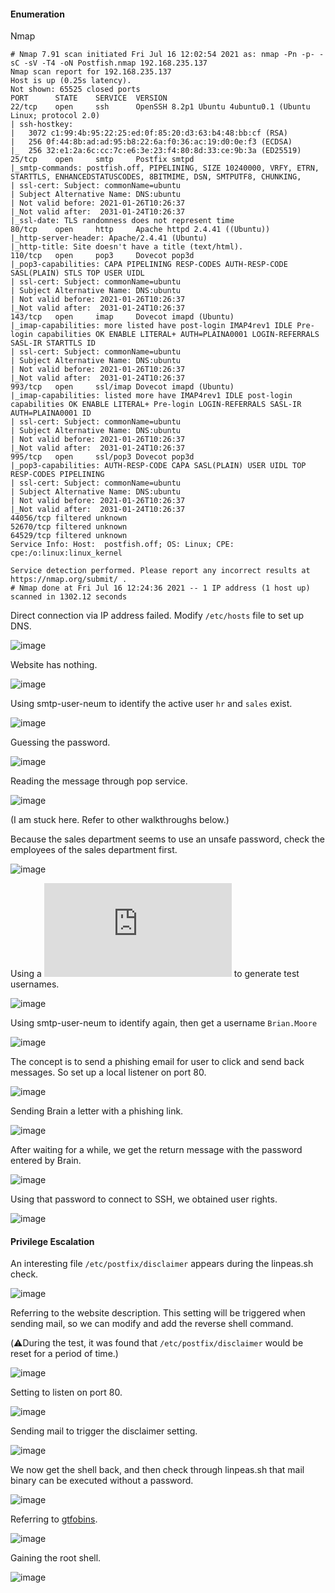 #### Enumeration

Nmap

```
# Nmap 7.91 scan initiated Fri Jul 16 12:02:54 2021 as: nmap -Pn -p- -sC -sV -T4 -oN Postfish.nmap 192.168.235.137
Nmap scan report for 192.168.235.137
Host is up (0.25s latency).
Not shown: 65525 closed ports
PORT      STATE    SERVICE  VERSION
22/tcp    open     ssh      OpenSSH 8.2p1 Ubuntu 4ubuntu0.1 (Ubuntu Linux; protocol 2.0)
| ssh-hostkey: 
|   3072 c1:99:4b:95:22:25:ed:0f:85:20:d3:63:b4:48:bb:cf (RSA)
|   256 0f:44:8b:ad:ad:95:b8:22:6a:f0:36:ac:19:d0:0e:f3 (ECDSA)
|_  256 32:e1:2a:6c:cc:7c:e6:3e:23:f4:80:8d:33:ce:9b:3a (ED25519)
25/tcp    open     smtp     Postfix smtpd
|_smtp-commands: postfish.off, PIPELINING, SIZE 10240000, VRFY, ETRN, STARTTLS, ENHANCEDSTATUSCODES, 8BITMIME, DSN, SMTPUTF8, CHUNKING, 
| ssl-cert: Subject: commonName=ubuntu
| Subject Alternative Name: DNS:ubuntu
| Not valid before: 2021-01-26T10:26:37
|_Not valid after:  2031-01-24T10:26:37
|_ssl-date: TLS randomness does not represent time
80/tcp    open     http     Apache httpd 2.4.41 ((Ubuntu))
|_http-server-header: Apache/2.4.41 (Ubuntu)
|_http-title: Site doesn't have a title (text/html).
110/tcp   open     pop3     Dovecot pop3d
|_pop3-capabilities: CAPA PIPELINING RESP-CODES AUTH-RESP-CODE SASL(PLAIN) STLS TOP USER UIDL
| ssl-cert: Subject: commonName=ubuntu
| Subject Alternative Name: DNS:ubuntu
| Not valid before: 2021-01-26T10:26:37
|_Not valid after:  2031-01-24T10:26:37
143/tcp   open     imap     Dovecot imapd (Ubuntu)
|_imap-capabilities: more listed have post-login IMAP4rev1 IDLE Pre-login capabilities OK ENABLE LITERAL+ AUTH=PLAINA0001 LOGIN-REFERRALS SASL-IR STARTTLS ID
| ssl-cert: Subject: commonName=ubuntu
| Subject Alternative Name: DNS:ubuntu
| Not valid before: 2021-01-26T10:26:37
|_Not valid after:  2031-01-24T10:26:37
993/tcp   open     ssl/imap Dovecot imapd (Ubuntu)
|_imap-capabilities: listed more have IMAP4rev1 IDLE post-login capabilities OK ENABLE LITERAL+ Pre-login LOGIN-REFERRALS SASL-IR AUTH=PLAINA0001 ID
| ssl-cert: Subject: commonName=ubuntu
| Subject Alternative Name: DNS:ubuntu
| Not valid before: 2021-01-26T10:26:37
|_Not valid after:  2031-01-24T10:26:37
995/tcp   open     ssl/pop3 Dovecot pop3d
|_pop3-capabilities: AUTH-RESP-CODE CAPA SASL(PLAIN) USER UIDL TOP RESP-CODES PIPELINING
| ssl-cert: Subject: commonName=ubuntu
| Subject Alternative Name: DNS:ubuntu
| Not valid before: 2021-01-26T10:26:37
|_Not valid after:  2031-01-24T10:26:37
44056/tcp filtered unknown
52670/tcp filtered unknown
64529/tcp filtered unknown
Service Info: Host:  postfish.off; OS: Linux; CPE: cpe:/o:linux:linux_kernel

Service detection performed. Please report any incorrect results at https://nmap.org/submit/ .
# Nmap done at Fri Jul 16 12:24:36 2021 -- 1 IP address (1 host up) scanned in 1302.12 seconds
```

Direct connection via IP address failed. Modify `/etc/hosts` file to set up DNS.

![image](https://github.com/tedchen0001/OSCP-Notes/blob/master/Off_Sec_PG/Pic/Postfish/Postfish_2021.07.17_01h54m50s_001_.png)

Website has nothing.

![image](https://github.com/tedchen0001/OSCP-Notes/blob/master/Off_Sec_PG/Pic/Postfish/Postfish_2021.07.24_13h22m39s_001_.png)

Using smtp-user-neum to identify the active user ```hr``` and ```sales``` exist.

![image](https://github.com/tedchen0001/OSCP-Notes/blob/master/Off_Sec_PG/Pic/Postfish/Postfish_2021.07.30_01h50m55s_001_.png)

Guessing the password.

![image](https://github.com/tedchen0001/OSCP-Notes/blob/master/Off_Sec_PG/Pic/Postfish/Postfish_2021.07.24_14h06m50s_002_.png)

Reading the message through pop service.

![image](https://github.com/tedchen0001/OSCP-Notes/blob/master/Off_Sec_PG/Pic/Postfish/Postman_2021.08.01_16h00m49s_007_.png)

(I am stuck here. Refer to other walkthroughs below.)

Because the sales department seems to use an unsafe password, check the employees of the sales department first.

![image](https://github.com/tedchen0001/OSCP-Notes/blob/master/Off_Sec_PG/Pic/Postfish/Postfish_2021.08.01_16h17m47s_008_.png)

Using a ![script](https://raw.githubusercontent.com/jseidl/usernamer/master/usernamer.py) to generate test usernames.

![image](https://github.com/tedchen0001/OSCP-Notes/blob/master/Off_Sec_PG/Pic/Postfish/Postfish_2021.08.01_16h25m12s_009_.png)

Using smtp-user-neum to identify again, then get a username ```Brian.Moore```

![image](https://github.com/tedchen0001/OSCP-Notes/blob/master/Off_Sec_PG/Pic/Postfish/Postfish_2021.08.01_16h34m35s_010_.png)

The concept is to send a phishing email for user to click and send back messages. So set up a local listener on port 80.

![image](https://github.com/tedchen0001/OSCP-Notes/blob/master/Off_Sec_PG/Pic/Postfish/Postfish_2021.08.01_16h44m30s_012_.png)

Sending Brain a letter with a phishing link.

![image](https://github.com/tedchen0001/OSCP-Notes/blob/master/Off_Sec_PG/Pic/Postfish/Postfish_2021.08.01_16h52m08s_013_.png)

After waiting for a while, we get the return message with the password entered by Brain.

![image](https://github.com/tedchen0001/OSCP-Notes/blob/master/Off_Sec_PG/Pic/Postfish/Postfish_2021.08.01_16h55m48s_014_.png)

Using that password to connect to SSH, we obtained user rights.

![image](https://github.com/tedchen0001/OSCP-Notes/blob/master/Off_Sec_PG/Pic/Postfish/Postfish_2021.08.01_17h15m15s_016_.png)

#### Privilege Escalation

An interesting file ```/etc/postfix/disclaimer``` appears during the linpeas.sh check.

![image](https://github.com/tedchen0001/OSCP-Notes/blob/master/Off_Sec_PG/Pic/Postfish/Postfish_2021.08.01_17h59m58s_018_.png)

Referring to the website description. This setting will be triggered when sending mail, so we can modify and add the reverse shell command.

(:warning:During the test, it was found that ```/etc/postfix/disclaimer``` would be reset for a period of time.)

![image](https://github.com/tedchen0001/OSCP-Notes/blob/master/Off_Sec_PG/Pic/Postfish/Postfish_2021.08.01_21h05m59s_019_.png)

Setting to listen on port 80.

![image](https://github.com/tedchen0001/OSCP-Notes/blob/master/Off_Sec_PG/Pic/Postfish/Postfish_2021.08.01_21h33m14s_023_.png)

Sending mail to trigger the disclaimer setting.

![image](https://github.com/tedchen0001/OSCP-Notes/blob/master/Off_Sec_PG/Pic/Postfish/Postfish_2021.08.01_21h07m59s_020_.png)

We now get the shell back, and then check through linpeas.sh that mail binary can be executed without a password.

![image](https://github.com/tedchen0001/OSCP-Notes/blob/master/Off_Sec_PG/Pic/Postfish/Postfish_2021.08.01_21h10m27s_021_.png)

Referring to [gtfobins](https://gtfobins.github.io/gtfobins/mail/).

![image](https://github.com/tedchen0001/OSCP-Notes/blob/master/Off_Sec_PG/Pic/Postfish/Postfish_2021.08.01_22h18m46s_024_.png)

Gaining the root shell.

![image](https://github.com/tedchen0001/OSCP-Notes/blob/master/Off_Sec_PG/Pic/Postfish/Postfish_2021.08.01_21h11m42s_022_.png)
